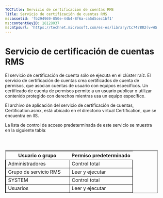 ```yaml
---
TOCTitle: Servicio de certificación de cuentas RMS
Title: Servicio de certificación de cuentas RMS
ms:assetid: 'fb294969-850e-44b4-8f6a-ca5d5cec1bf1'
ms:contentKeyID: 18128037
ms:mtpsurl: 'https://technet.microsoft.com/es-es/library/Cc747802(v=WS.10)'
---
```


Servicio de certificación de cuentas RMS
========================================

El servicio de certificación de cuenta sólo se ejecuta en el clúster raíz. El servicio de certificación de cuentas crea certificados de cuenta de permisos, que asocian cuentas de usuario con equipos específicos. Un certificado de cuenta de permisos permite a un usuario publicar o utilizar contenido protegido con derechos mientras usa un equipo específico.

El archivo de aplicación del servicio de certificación de cuentas, Certification.asmx, está ubicado en el directorio virtual Certification, que se encuentra en IIS.

La lista de control de acceso predeterminada de este servicio se muestra en la siguiente tabla:

###  

 
<table style="border:1px solid black;">
<colgroup>
<col width="50%" />
<col width="50%" />
</colgroup>
<thead>
<tr class="header">
<th>Usuario o grupo</th>
<th>Permiso predeterminado</th>
</tr>
</thead>
<tbody>
<tr class="odd">
<td style="border:1px solid black;">Administradores</td>
<td style="border:1px solid black;">Control total</td>
</tr>
<tr class="even">
<td style="border:1px solid black;">Grupo de servicio RMS</td>
<td style="border:1px solid black;">Leer y ejecutar</td>
</tr>
<tr class="odd">
<td style="border:1px solid black;">SYSTEM</td>
<td style="border:1px solid black;">Control total</td>
</tr>
<tr class="even">
<td style="border:1px solid black;">Usuarios</td>
<td style="border:1px solid black;">Leer y ejecutar</td>
</tr>
</tbody>
</table>
